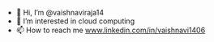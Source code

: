 - 👋 Hi, I’m @vaishnaviraja14
- 👀 I’m interested in cloud computing
- 📫 How to reach me www.linkedin.com/in/vaishnavi1406


<!---
vaishnaviraja14/vaishnaviraja14 is a ✨ special ✨ repository because its `README.md` (this file) appears on your GitHub profile.
You can click the Preview link to take a look at your changes.
--->
